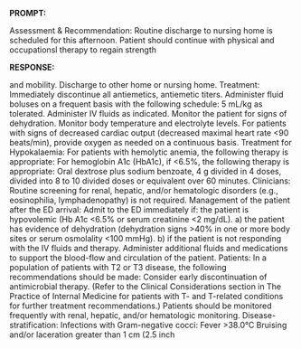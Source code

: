 **PROMPT:**

Assessment & Recommendation:  Routine discharge to nursing home is scheduled for this afternoon. Patient should continue with physical and occupationsl therapy to regain strength

**RESPONSE:**

  and mobility. Discharge to other home or nursing home.  Treatment:  Immediately discontinue all antiemetics, antiemetic titers.  Administer fluid boluses on a frequent basis with the following schedule: 5 mL/kg as tolerated.  Administer IV fluids as indicated.  Monitor the patient for signs of dehydration.  Monitor body temperature and electrolyte levels.  For patients with signs of decreased cardiac output (decreased maximal heart rate <90 beats/min), provide oxygen as needed on a continuous basis.  Treatment for Hypokalaemia:  For patients with hemolytic anemia, the following therapy is appropriate:  For hemoglobin A1c (HbA1c), if <6.5%, the following therapy is appropriate:  Oral dextrose plus sodium benzoate, 4 g divided in 4 doses, divided into 8 to 10 divided doses or equivalent over 60 minutes.  Clinicians:  Routine screening for renal, hepatic, and/or hematologic disorders (e.g., eosinophilia, lymphadenopathy) is not required.  Management of the patient after the ED arrival:  Admit to the ED immediately if: the patient is hypovolemic (Hb A1c <6.5% or serum creatinine <2 mg/dL).  a) the patient has evidence of dehydration (dehydration signs >40% in one or more body sites or serum osmolality <100 mmHg).  b) if the patient is not responding with the IV fluids and therapy.  Administer additional fluids and medications to support the blood-flow and circulation of the patient.  Patients:  In a population of patients with T2 or T3 disease, the following recommendations should be made:  Consider early discontinuation of antimicrobial therapy. (Refer to the Clinical Considerations section in The Practice of Internal Medicine for patients with T- and T-related conditions for further treatment recommendations.)  Patients should be monitored frequently with renal, hepatic, and/or hematologic monitoring.  Disease-stratification:  Infections with Gram-negative cocci:  Fever >38.0°C  Bruising and/or laceration greater than 1 cm (2.5 inch